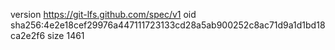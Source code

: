 version https://git-lfs.github.com/spec/v1
oid sha256:4e2e18cef29976a447111723133cd28a5ab900252c8ac71d9a1d1bd18ca2e2f6
size 1461
